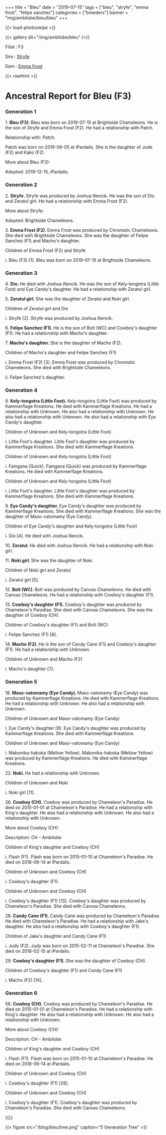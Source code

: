 +++
title = "Bleu"
date = "2019-07-15"
tags = ["bleu", "stryfe", "emma frost", "felipe sanchez"]
categories = ["breeders"]
banner = "img/ambilobe/bleu/bleu"
+++

{{< load-photoswipe >}}

{{< gallery dir="/img/ambilobe/bleu" />}}

Filial
: F3

Sire
: <a href="/tags/stryfe/">Stryfe</a>

Dam
: <a href="/tags/emma-frost/">Emma Frost</a>


{{< rawhtml >}}
  <div id="grampstextdoc">
    <div id="header">
      <h1>Ancestral Report for Bleu (F3)</h1>
    </div>
    <h3>Generation 1</h3>
    <img align="right" alt="" border="0" src="/blog/bleu/isbleu.jpg" />
    <p>1. <strong>Bleu (F3). </strong>Bleu was born on 2019-07-15 at Brightside Chameleons.  He is the son of Stryfe and Emma Frost (F2). He had a relationship with Patch. </p>
    <p />Relationship with: Patch.</p>
    <p>Patch was born on 2019-06-05 at iPardalis.  She is the daughter of Jude (F2) and Kako (F2). </p>
    <p>More about Bleu (F3):</p>
    <p>Adopted: 2019-12-15, iPardalis.  </p>
    <h3>Generation 2</h3>
    <img align="right" alt="" border="0" src="/blog/bleu/isstryfe.jpg" />
    <p>2. <strong>Stryfe. </strong>Stryfe was produced by Joshua Illencik.  He was the son of Dio and Zeratul girl. He had a relationship with Emma Frost (F2). </p>
    <p>More about Stryfe:</p>
    <p>Adopted: Brightside Chameleons.  </p>
    <p>3. <strong>Emma Frost (F2). </strong>Emma Frost was produced by Chromatic Chameleons.  She died with Brightside Chameleons.  She was the daughter of Felipe Sanchez (F1) and Macho's daughter. </p>
    <p>Children of Emma Frost (F2) and Stryfe</p>
    <p>i. Bleu (F3) [1]. Bleu was born on 2019-07-15 at Brightside Chameleons.  </p>
    <h3>Generation 3</h3>
    <img align="right" alt="" border="0" src="/blog/bleu/isdio.jpg" />
    <p>4. <strong>Dio. </strong>He died with Joshua Illencik.  He was the son of Kely-tongotra (Little Foot) and Eye Candy's daughter. He had a relationship with Zeratul girl. </p>
    <p>5. <strong>Zeratul girl. </strong>She was the daughter of Zeratul and Noki girl. </p>
    <p>Children of Zeratul girl and Dio</p>
    <p>i. Stryfe [2]. Stryfe was produced by Joshua Illencik.  </p>
    <img align="right" alt="" border="0" src="/blog/bleu/isfelipe.jpg" />
    <p>6. <strong>Felipe Sanchez (F1). </strong>He is the son of Bolt (WC) and Cowboy's daughter (F1). He had a relationship with Macho's daughter. </p>
    <p>7. <strong>Macho's daughter. </strong>She is the daughter of Macho (F2). </p>
    <p>Children of Macho's daughter and Felipe Sanchez (F1)</p>
    <p>i. Emma Frost (F2) [3]. Emma Frost was produced by Chromatic Chameleons.  She died with Brightside Chameleons.  </p>
    <p>ii. Felipe Sanchez's daughter. </p>
    <h3>Generation 4</h3>
    <img align="right" alt="" border="0" src="/blog/bleu/is67305517_409741402974100_605981746156011520_n.jpg" />
    <p>8. <strong>Kely-tongotra (Little Foot). </strong>Kely-tongotra (Little Foot) was produced by Kammerflage Kreations.  He died with Kammerflage Kreations.  He had a relationship with Unknown. He also had a relationship with Unknown. He also had a relationship with Unknown. He also had a relationship with Eye Candy's daughter. </p>
    <p>Children of Unknown and Kely-tongotra (Little Foot)</p>
    <p>i. Little Foot's daughter. Little Foot's daughter was produced by Kammerflage Kreations.  She died with Kammerflage Kreations.  </p>
    <p>Children of Unknown and Kely-tongotra (Little Foot)</p>
    <p>i. Faingana (Quick). Faingana (Quick) was produced by Kammerflage Kreations.  He died with Kammerflage Kreations.  </p>
    <p>Children of Unknown and Kely-tongotra (Little Foot)</p>
    <p>i. Little Foot's daughter. Little Foot's daughter was produced by Kammerflage Kreations.  She died with Kammerflage Kreations.  </p>
    <p>9. <strong>Eye Candy's daughter. </strong>Eye Candy's daughter was produced by Kammerflage Kreations.  She died with Kammerflage Kreations.  She was the daughter of Maso-vatomamy (Eye Candy). </p>
    <p>Children of Eye Candy's daughter and Kely-tongotra (Little Foot)</p>
    <p>i. Dio [4]. He died with Joshua Illencik.  </p>
    <img align="right" alt="" border="0" src="/blog/bleu/iszeratul.jpg" />
    <p>10. <strong>Zeratul. </strong>He died with Joshua Illencik.  He had a relationship with Noki girl. </p>
    <p>11. <strong>Noki girl. </strong>She was the daughter of Noki. </p>
    <p>Children of Noki girl and Zeratul</p>
    <p>i. Zeratul girl [5]. </p>
    <img align="right" alt="" border="0" src="/blog/bleu/isbolt.jpg" />
    <p>12. <strong>Bolt (WC). </strong>Bolt was produced by Canvas Chameleons.  He died with Canvas Chameleons.  He had a relationship with Cowboy's daughter (F1). </p>
    <p>13. <strong>Cowboy's daughter (F1). </strong>Cowboy's daughter was produced by Chameleon's Paradise.  She died with Canvas Chameleons.  She was the daughter of Cowboy (CH). </p>
    <p>Children of Cowboy's daughter (F1) and Bolt (WC)</p>
    <p>i. Felipe Sanchez (F1) [6]. </p>
    <img align="right" alt="" border="0" src="/blog/bleu/ismacho.jpg" />
    <p>14. <strong>Macho (F2). </strong>He is the son of Candy Cane (F1) and Cowboy's daughter (F1). He had a relationship with Unknown. </p>
    <p>Children of Unknown and Macho (F2)</p>
    <p>i. Macho's daughter [7]. </p>
    <h3>Generation 5</h3>
    <img align="right" alt="" border="0" src="/blog/bleu/iseyecandy.jpg" />
    <p>18. <strong>Maso-vatomamy (Eye Candy). </strong>Maso-vatomamy (Eye Candy) was produced by Kammerflage Kreations.  He died with Kammerflage Kreations.  He had a relationship with Unknown. He also had a relationship with Unknown. </p>
    <p>Children of Unknown and Maso-vatomamy (Eye Candy)</p>
    <p>i. Eye Candy's daughter [9]. Eye Candy's daughter was produced by Kammerflage Kreations.  She died with Kammerflage Kreations.  </p>
    <p>Children of Unknown and Maso-vatomamy (Eye Candy)</p>
    <p>i. Mabonika-haboka (Mellow Yellow). Mabonika-haboka (Mellow Yellow) was produced by Kammerflage Kreations.  He died with Kammerflage Kreations.  </p>
    <img align="right" alt="" border="0" src="/blog/bleu/isnoki.jpg" />
    <p>22. <strong>Noki. </strong>He had a relationship with Unknown. </p>
    <p>Children of Unknown and Noki</p>
    <p>i. Noki girl [11]. </p>
    <img align="right" alt="" border="0" src="/blog/bleu/isCowboy.jpg" />
    <p>26. <strong>Cowboy (CH). </strong>Cowboy was produced by Chameleon's Paradise.  He died on 2015-01-01 at Chameleon's Paradise.  He had a relationship with King's daughter. He also had a relationship with Unknown. He also had a relationship with Unknown. </p>
    <p>More about Cowboy (CH):</p>
    <p>Description: CH - Ambilobe</p>
    <p>Children of King's daughter and Cowboy (CH)</p>
    <p>i. Flash (F1). Flash was born on 2015-01-10 at Chameleon's Paradise.  He died on 2018-06-14 at iPardalis.  </p>
    <p>Children of Unknown and Cowboy (CH)</p>
    <p>i. Cowboy's daughter (F1). </p>
    <p>Children of Unknown and Cowboy (CH)</p>
    <p>i. Cowboy's daughter (F1) [13]. Cowboy's daughter was produced by Chameleon's Paradise.  She died with Canvas Chameleons.  </p>
    <img align="right" alt="" border="0" src="/blog/bleu/isCandy Cane.jpg" />
    <p>28. <strong>Candy Cane (F1). </strong>Candy Cane was produced by Chameleon's Paradise.  He died with Chameleon's Paradise.  He had a relationship with Jake's daughter. He also had a relationship with Cowboy's daughter (F1). </p>
    <p>Children of Jake's daughter and Candy Cane (F1)</p>
    <p>i. Judy (F2). Judy was born on 2015-02-11 at Chameleon's Paradise.  She died on 2018-02-15 at iPardalis.  </p>
    <p>29. <strong>Cowboy's daughter (F1). </strong>She was the daughter of Cowboy (CH). </p>
    <p>Children of Cowboy's daughter (F1) and Candy Cane (F1)</p>
    <p>i. Macho (F2) [14]. </p>
    <h3>Generation 6</h3>
    <img align="right" alt="" border="0" src="/blog/bleu/isCowboy.jpg" />
    <p>58. <strong>Cowboy (CH). </strong>Cowboy was produced by Chameleon's Paradise.  He died on 2015-01-01 at Chameleon's Paradise.  He had a relationship with King's daughter. He also had a relationship with Unknown. He also had a relationship with Unknown. </p>
    <p>More about Cowboy (CH):</p>
    <p>Description: CH - Ambilobe</p>
    <p>Children of King's daughter and Cowboy (CH)</p>
    <p>i. Flash (F1). Flash was born on 2015-01-10 at Chameleon's Paradise.  He died on 2018-06-14 at iPardalis.  </p>
    <p>Children of Unknown and Cowboy (CH)</p>
    <p>i. Cowboy's daughter (F1) [29]. </p>
    <p>Children of Unknown and Cowboy (CH)</p>
    <p>i. Cowboy's daughter (F1). Cowboy's daughter was produced by Chameleon's Paradise.  She died with Canvas Chameleons.  </p>
  </div>
{{</ rawhtml >}}

{{< figure src="/blog/bleu/tree.png" caption="5 Generation Tree" >}}